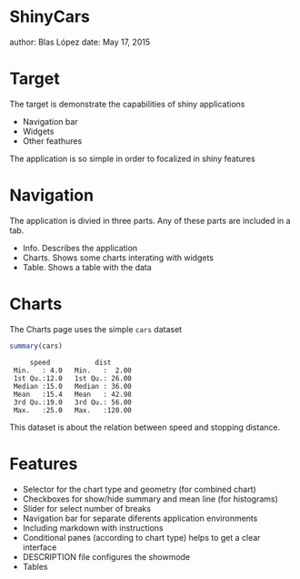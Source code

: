 ShinyCars
========================================================
author: Blas López
date: May 17, 2015

Target 
========================================================

The target is demonstrate the capabilities of shiny applications

- Navigation bar
- Widgets
- Other feathures

The application is so simple in order to focalized in shiny features

Navigation
========================================================

The application is divied in three parts. 
Any of these parts are included in a tab.
- Info. Describes the application
- Charts. Shows some charts interating with widgets
- Table. Shows a table with the data

Charts
========================================================

The Charts page uses the simple `cars` dataset


```r
summary(cars)
```

```
     speed           dist       
 Min.   : 4.0   Min.   :  2.00  
 1st Qu.:12.0   1st Qu.: 26.00  
 Median :15.0   Median : 36.00  
 Mean   :15.4   Mean   : 42.98  
 3rd Qu.:19.0   3rd Qu.: 56.00  
 Max.   :25.0   Max.   :120.00  
```
This dataset is about the relation between speed and stopping
distance.


Features
========================================================

- Selector for the chart type and geometry (for combined chart)
- Checkboxes for show/hide summary and mean line (for histograms)
- Slider for select number of breaks
- Navigation bar for separate diferents application environments
- Including markdown with instructions
- Conditional panes (according to chart type) helps to get a clear interface
- DESCRIPTION file configures the showmode 
- Tables
